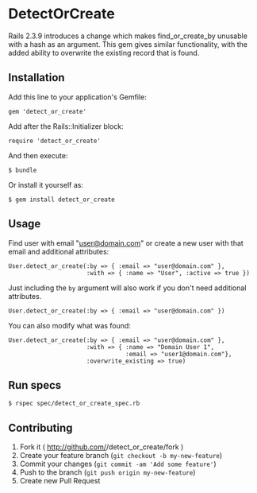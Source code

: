 # DetectOrCreate

Rails 2.3.9 introduces a change which makes find_or_create_by unusable
with a hash as an argument. This gem gives similar functionality, with
the added ability to overwrite the existing record that is found.

## Installation

Add this line to your application's Gemfile:

    gem 'detect_or_create'

Add after the Rails::Initializer block:

    require 'detect_or_create'

And then execute:

    $ bundle

Or install it yourself as:

    $ gem install detect_or_create

## Usage

Find user with email "user@domain.com" or create a new user with that
email and additional attributes:

```
User.detect_or_create(:by => { :email => "user@domain.com" },
                      :with => { :name => "User", :active => true })

```

Just including the `by` argument will also work if you don't need
additional attributes.

```
User.detect_or_create(:by => { :email => "user@domain.com" })
```

You can also modify what was found:

```
User.detect_or_create(:by => { :email => "user@domain.com" },
                      :with => { :name => "Domain User 1",
                                 :email => "user1@domain.com"},
                      :overwrite_existing => true)
```

## Run specs


    $ rspec spec/detect_or_create_spec.rb


## Contributing

1. Fork it ( http://github.com/<my-github-username>/detect_or_create/fork )
2. Create your feature branch (`git checkout -b my-new-feature`)
3. Commit your changes (`git commit -am 'Add some feature'`)
4. Push to the branch (`git push origin my-new-feature`)
5. Create new Pull Request
